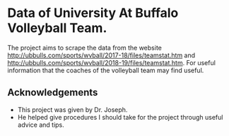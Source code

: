 # Data of University At Buffalo Volleyball Team. 
The project aims to scrape the data from the website http://ubbulls.com/sports/wvball/2017-18/files/teamstat.htm
and http://ubbulls.com/sports/wvball/2018-19/files/teamstat.htm. For useful information that the coaches of the volleyball team may find useful. 
## Acknowledgements 
* This project was given by Dr. Joseph.
* He helped give procedures I should take for the project through useful advice and tips. 
